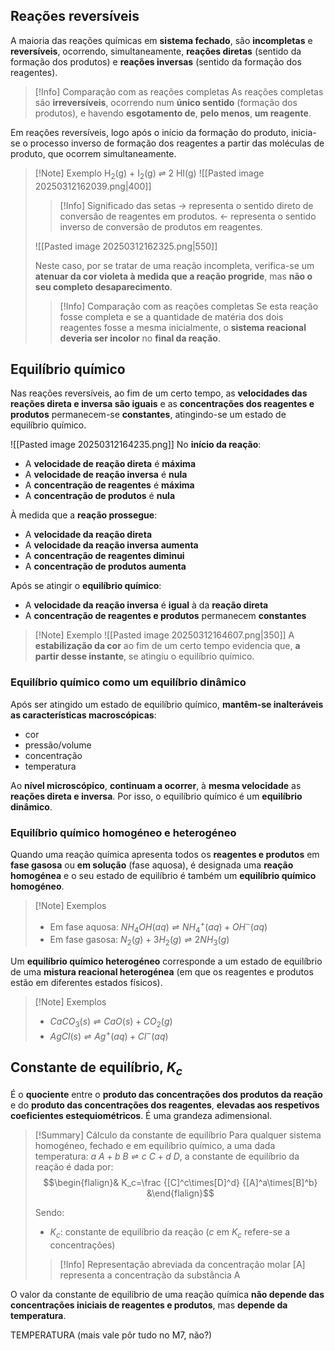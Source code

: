 ## Reações reversíveis
A maioria das reações químicas em **sistema fechado**, são **incompletas** e **reversíveis**, ocorrendo, simultaneamente, **reações diretas** (sentido da formação dos produtos) e **reações inversas** (sentido da formação dos reagentes).
>[!Info] Comparação com as reações completas
>As reações completas são **irreversíveis**, ocorrendo num **único sentido** (formação dos produtos), e havendo **esgotamento de**, **pelo menos**, **um reagente**.

Em reações reversíveis, logo após o início da formação do produto, inicia-se o processo inverso de formação dos reagentes a partir das moléculas de produto, que ocorrem simultaneamente.

> [!Note] Exemplo
> H$_2$(g) + I$_2$(g) $\rightleftharpoons$ 2 HI(g)
> ![[Pasted image 20250312162039.png|400]]
> >[!Info] Significado das setas
> >$\longrightarrow$ representa o sentido direto de conversão de reagentes em produtos.
> >$\longleftarrow$ representa o sentido inverso de conversão de produtos em reagentes.
> 
> ![[Pasted image 20250312162325.png|550]]
>
> Neste caso, por se tratar de uma reação incompleta, verifica-se um **atenuar da cor violeta à medida que a reação progride**, mas **não o seu completo desaparecimento**.
> >[!Info] Comparação com as reações completas
>Se esta reação fosse completa e se a quantidade de matéria dos dois reagentes fosse a mesma inicialmente, o **sistema reacional deveria ser incolor** no **final da reação**.
## Equilíbrio químico
Nas reações reversíveis, ao fim de um certo tempo, as **velocidades das reações direta e inversa são iguais** e as **concentrações dos reagentes e produtos** permanecem-se **constantes**, atingindo-se um estado de equilíbrio químico.

![[Pasted image 20250312164235.png]]
No **início da reação**:
- A **velocidade de reação direta** é **máxima**
- A **velocidade de reação inversa** é **nula**
- A **concentração de reagentes** é **máxima**
- A **concentração de produtos** é **nula**
 
À medida que a **reação prossegue**:
- A **velocidade da reação direta**
- A **velocidade da reação inversa** **aumenta**
- A **concentração de reagentes diminui**
- A **concentração de produtos aumenta**

Após se atingir o **equilíbrio químico**:
- A **velocidade da reação inversa** é **igual** à da **reação direta**
- A **concentração de reagentes e produtos** permanecem **constantes**

> [!Note] Exemplo
> ![[Pasted image 20250312164607.png|350]]
> A **estabilização da cor** ao fim de um certo tempo evidencia que, **a partir desse instante**, se atingiu o equilíbrio químico.
### Equilíbrio químico como um equilíbrio dinâmico
Após ser atingido um estado de equilíbrio químico, **mantêm-se inalteráveis as características macroscópicas**:
- cor 
- pressão/volume
- concentração
- temperatura

Ao **nível microscópico**, **continuam a ocorrer**, à **mesma velocidade** as **reações direta e inversa**.
Por isso, o equilíbrio químico é um **equilíbrio dinâmico**.
### Equilíbrio químico homogéneo e heterogéneo
Quando uma reação química apresenta todos os **reagentes e produtos** em **fase gasosa** ou **em solução** (fase aquosa), é designada uma **reação homogénea** e o seu estado de equilíbrio é também um **equilíbrio químico homogéneo**.
>[!Note] Exemplos
>- Em fase aquosa: $NH_4OH(aq) \rightleftharpoons NH^+_4(aq)+OH^-(aq)$
>- Em fase gasosa: $N_2(g)+3H_2(g) \rightleftharpoons 2NH_3(g)$

Um **equilíbrio químico heterogéneo** corresponde a um estado de equilíbrio de uma **mistura reacional heterogénea** (em que os reagentes e produtos estão em diferentes estados físicos).
>[!Note] Exemplos
>- $CaCO_3(s) \rightleftharpoons CaO(s)+CO_2(g)$
>- $AgCl(s) \rightleftharpoons Ag^+(aq)+Cl^-(aq)$
## Constante de equilíbrio, $K_c$
É o **quociente** entre o **produto das concentrações dos produtos da reação** e do **produto das concentrações dos reagentes**, **elevadas aos respetivos coeficientes estequiométricos**.
É uma grandeza adimensional.
>[!Summary] Cálculo da constante de equilíbrio
>Para qualquer sistema homogéneo, fechado e em equilíbrio químico, a uma dada temperatura: $a\ A+b\ B \rightleftharpoons c\ C+ d\ D$, a constante de equilíbrio da reação é dada por:
>$$\begin{flalign}& K_c=\frac {[C]^c\times[D]^d} {[A]^a\times[B]^b} &\end{flalign}$$
>
>Sendo:
>- $K_c$: constante de equilíbrio da reação ($c$ em $K_c$ refere-se a concentrações)
>
>>[!Info] Representação abreviada da concentração molar
>[A] representa a concentração da substância A

O valor da constante de equilíbrio de uma reação química **não depende das concentrações iniciais de reagentes e produtos**, mas **depende da temperatura**.



TEMPERATURA (mais vale pôr tudo no M7, não?)